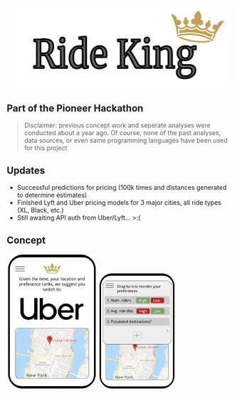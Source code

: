 <img src="https://github.com/sachaker/rideking/blob/master/img/logo.png">

Part of the Pioneer Hackathon
---
>Disclaimer: previous concept work and seperate analyses were conducted about a year ago. Of course, none of the past analyses, data sources, or even same programming languages have been used for this project

## Updates
- Successful predictions for pricing (100k times and distances generated to determine estimates)
- Finished Lyft and Uber pricing models for 3 major cities, all ride types (XL, Black, etc.) 
- Still awaiting API auth from Uber/Lyft... >:(

## Concept

<p float="left">
  <img src="https://github.com/sachaker/rideking/blob/master/img/concept1.png" width="40%">
  <img src="https://github.com/sachaker/rideking/blob/master/img/concept2.png" width="34.5%">
</p>
